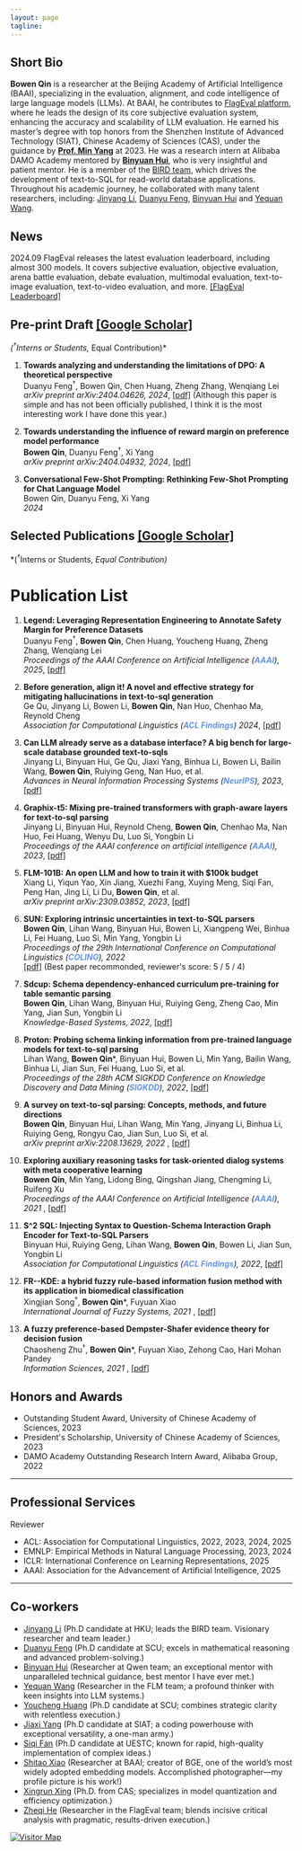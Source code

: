 ```yaml
---
layout: page
tagline: 
---
```


## <i class="fa fa-paperclip"></i> Short Bio

**Bowen Qin** is a researcher at the Beijing Academy of Artificial Intelligence (BAAI), specializing in the evaluation, alignment, and code intelligence of large language models (LLMs). At BAAI, he contributes to [FlagEval platform](https://flageval.baai.ac.cn/#/home), where he leads the design of its core subjective evaluation system, enhancing the accuracy and scalability of LLM evaluation.
He earned his master’s degree with top honors from the Shenzhen Institute of Advanced Technology (SIAT), Chinese Academy of Sciences (CAS), under the guidance by [**Prof. Min Yang**](https://minyang.me/) at 2023. He was a research intern at Alibaba DAMO Academy mentored by [**Binyuan Hui**](https://huybery.github.io/), who is very insightful and patient mentor.
He is a member of the [BIRD team](https://huggingface.co/birdsql), which drives the development of text-to-SQL for read-world database applications.
Throughout his academic journey, he collaborated with many talent researchers, including: [Jinyang Li](https://jinyang-li.me/), [Duanyu Feng](https://colfeng.github.io/), [Binyuan Hui](https://huybery.github.io/) and [Yequan Wang](https://www.wangyequan.com/).

## <i class="fa fa-bolt"></i> News

<i class="fa fa-bolt"></i> 2024.09 FlagEval releases the latest evaluation leaderboard, including almost 300 models. It covers subjective evaluation, objective evaluation, arena battle evaluation, debate evaluation, multimodal evaluation, text-to-image evaluation, text-to-video evaluation, and more. [[FlagEval Leaderboard]](https://flageval.baai.ac.cn/#/leaderboard)



## <i class="fa fa-file"></i> Pre-print Draft [[Google Scholar]](https://scholar.google.com/citations?user=75pkx3YAAAAJ&hl=en)

*(<sup>†</sup>Interns or Students, <sup>*</sup>Equal Contribution)*


1. **Towards analyzing and understanding the limitations of DPO: A theoretical perspective**  
   Duanyu Feng<sup>†</sup>, Bowen Qin, Chen Huang, Zheng Zhang, Wenqiang Lei  
   *arXiv preprint arXiv:2404.04626, 2024*, [[pdf]](https://arxiv.org/abs/2404.04626) <span class="highlight">(Although this paper is simple and has not been officially published, I think it is the most interesting work I have done this year.)</span>

2. **Towards understanding the influence of reward margin on preference model performance**  
   **Bowen Qin**, Duanyu Feng<sup>†</sup>, Xi Yang  
   *arXiv preprint arXiv:2404.04932, 2024*, [[pdf]](https://arxiv.org/abs/2404.04932)

3. **Conversational Few-Shot Prompting: Rethinking Few-Shot Prompting for Chat Language Model**  
   Bowen Qin, Duanyu Feng, Xi Yang  
   *2024*

## <i class="fa fa-file"></i> Selected Publications [[Google Scholar]](https://scholar.google.com/citations?user=75pkx3YAAAAJ&hl=en)

*(<sup>†</sup>Interns or Students, *Equal Contribution)*

# Publication List
1. **Legend: Leveraging Representation Engineering to Annotate Safety Margin for Preference Datasets**  
   Duanyu Feng<sup>†</sup>, **Bowen Qin**, Chen Huang, Youcheng Huang, Zheng Zhang, Wenqiang Lei  
   *Proceedings of the AAAI Conference on Artificial Intelligence (<span style="color: #6495ED;">**AAAI**</span>), 2025*, [[pdf]](https://arxiv.org/abs/2406.08124)

2. **Before generation, align it! A novel and effective strategy for mitigating hallucinations in text-to-sql generation**  
   Ge Qu, Jinyang Li, Bowen Li, **Bowen Qin**, Nan Huo, Chenhao Ma, Reynold Cheng  
   *Association for Computational Linguistics (<span style="color: #6495ED;">**ACL Findings**</span>) 2024*, [[pdf]](https://arxiv.org/abs/2405.15307)

3. **Can LLM already serve as a database interface? A big bench for large-scale database grounded text-to-sqls**  
   Jinyang Li, Binyuan Hui, Ge Qu, Jiaxi Yang, Binhua Li, Bowen Li, Bailin Wang, **Bowen Qin**, Ruiying Geng, Nan Huo, et al.  
   *Advances in Neural Information Processing Systems (<span style="color: #6495ED;">**NeurIPS**</span>), 2023*, [[pdf]](https://arxiv.org/abs/2305.03111)

4. **Graphix-t5: Mixing pre-trained transformers with graph-aware layers for text-to-sql parsing**  
   Jinyang Li, Binyuan Hui, Reynold Cheng, **Bowen Qin**, Chenhao Ma, Nan Huo, Fei Huang, Wenyu Du, Luo Si, Yongbin Li  
   *Proceedings of the AAAI conference on artificial intelligence (<span style="color: #6495ED;">**AAAI**</span>), 2023*, [[pdf]](https://arxiv.org/abs/2301.07507)

5. **FLM-101B: An open LLM and how to train it with $100k budget**  
   Xiang Li, Yiqun Yao, Xin Jiang, Xuezhi Fang, Xuying Meng, Siqi Fan, Peng Han, Jing Li, Li Du, **Bowen Qin**, et al.  
   *arXiv preprint arXiv:2309.03852, 2023*, [[pdf]](https://arxiv.org/abs/2309.03852)

6. **SUN: Exploring intrinsic uncertainties in text-to-SQL parsers**  
   **Bowen Qin**, Lihan Wang, Binyuan Hui, Bowen Li, Xiangpeng Wei, Binhua Li, Fei Huang, Luo Si, Min Yang, Yongbin Li  
   *Proceedings of the 29th International Conference on Computational Linguistics (<span style="color: #6495ED;">**COLING**</span>), 2022*  
   [[pdf]](https://aclanthology.org/2022.coling-1.471.pdf) <span class="highlight">(Best paper recommonded, reviewer's score: 5 / 5 / 4)</span>

7. **Sdcup: Schema dependency-enhanced curriculum pre-training for table semantic parsing**  
   **Bowen Qin**, Lihan Wang, Binyuan Hui, Ruiying Geng, Zheng Cao, Min Yang, Jian Sun, Yongbin Li  
   *Knowledge-Based Systems, 2022*, [[pdf]](https://www.sciencedirect.com/science/article/abs/pii/S095070512300014X)

8. **Proton: Probing schema linking information from pre-trained language models for text-to-sql parsing**  
   Lihan Wang, **Bowen Qin**\*, Binyuan Hui, Bowen Li, Min Yang, Bailin Wang, Binhua Li, Jian Sun, Fei Huang, Luo Si, et al.  
   *Proceedings of the 28th ACM SIGKDD Conference on Knowledge Discovery and Data Mining (<span style="color: #6495ED;">**SIGKDD**</span>), 2022*, [[pdf]](https://dl.acm.org/doi/pdf/10.1145/3534678.3539305)

9. **A survey on text-to-sql parsing: Concepts, methods, and future directions**  
    **Bowen Qin**, Binyuan Hui, Lihan Wang, Min Yang, Jinyang Li, Binhua Li, Ruiying Geng, Rongyu Cao, Jian Sun, Luo Si, et al.  
    *arXiv preprint arXiv:2208.13629, 2022* , [[pdf]](https://arxiv.org/abs/2208.13629)

10. **Exploring auxiliary reasoning tasks for task-oriented dialog systems with meta cooperative learning**  
    **Bowen Qin**, Min Yang, Lidong Bing, Qingshan Jiang, Chengming Li, Ruifeng Xu  
    *Proceedings of the AAAI Conference on Artificial Intelligence (<span style="color: #6495ED;">**AAAI**</span>), 2021* , [[pdf]](https://ojs.aaai.org/index.php/AAAI/article/view/17615)

11. **S^2 SQL: Injecting Syntax to Question-Schema Interaction Graph Encoder for Text-to-SQL Parsers**  
   Binyuan Hui, Ruiying Geng, Lihan Wang, **Bowen Qin**, Bowen Li, Jian Sun, Yongbin Li  
   *Association for Computational Linguistics (<span style="color: #6495ED;">**ACL Findings**</span>), 2022*, [[pdf]](https://arxiv.org/abs/2203.06958)

12. **FR--KDE: a hybrid fuzzy rule-based information fusion method with its application in biomedical classification**  
    Xingjian Song<sup>†</sup>, **Bowen Qin**\*, Fuyuan Xiao  
    *International Journal of Fuzzy Systems, 2021* , [[pdf]](https://www.researchgate.net/profile/Song-Xingjian/publication/344083441_FR-KDE_A_Hybrid_Fuzzy_Rule-Based_Information_Fusion_Method_with_its_Application_in_Biomedical_Classification/links/6437df5d20f25554da2b948f/FR-KDE-A-Hybrid-Fuzzy-Rule-Based-Information-Fusion-Method-with-its-Application-in-Biomedical-Classification.pdf)

13. **A fuzzy preference-based Dempster-Shafer evidence theory for decision fusion**  
    Chaosheng Zhu<sup>†</sup>, **Bowen Qin**\*, Fuyuan Xiao, Zehong Cao, Hari Mohan Pandey  
    *Information Sciences, 2021* , [[pdf]](https://www.sciencedirect.com/science/article/pii/S0020025520311162)



## <i class="fa fa-trophy"></i> Honors and Awards

- Outstanding Student Award, University of Chinese Academy of Sciences, 2023
- President's Scholarship, University of Chinese Academy of Sciences, 2023
- DAMO Academy Outstanding Research Intern Award, Alibaba Group, 2022

---

## <i class="fa fa-bookmark"></i> Professional Services

Reviewer

- ACL: Association for Computational Linguistics, 2022, 2023, 2024, 2025
- EMNLP: Empirical Methods in Natural Language Processing, 2023, 2024
- ICLR: International Conference on Learning Representations, 2025
- AAAI: Association for the Advancement of Artificial Intelligence, 2025

---

## <i class="fa fa-anchor"></i> Co-workers

- [Jinyang Li](https://jinyang-li.me/) (Ph.D candidate at HKU; leads the BIRD team. Visionary researcher and team leader.)
- [Duanyu Feng](https://colfeng.github.io/) (Ph.D candidate at SCU; excels in mathematical reasoning and advanced problem-solving.)
- [Binyuan Hui](https://huybery.github.io/) (Researcher at Qwen team; an exceptional mentor with unparalleled technical guidance, best mentor I have ever met.)
- [Yequan Wang](https://www.wangyequan.com/) (Researcher in the FLM team; a profound thinker with keen insights into LLM systems.)
- [Youcheng Huang](https://openreview.net/profile?id=~Youcheng_Huang2) (Ph.D candidate at SCU; combines strategic clarity with relentless execution.)
- [Jiaxi Yang](https://scholar.google.com/citations?user=NqUIrccAAAAJ&hl=en) (Ph.D candidate at SIAT; a coding powerhouse with exceptional versatility, a one-man army.)
- [Siqi Fan](https://scholar.google.com/citations?user=pybmbCYAAAAJ&hl=zh-CN) (Ph.D candidate at UESTC; known for rapid, high-quality implementation of complex ideas.)
- [Shitao Xiao](https://scholar.google.com/citations?user=P2Q2wZEAAAAJ&hl=zh-CN) (Researcher at BAAI; creator of BGE, one of the world’s most widely adopted embedding models. Accomplished photographer—my profile picture is his work!)
- [Xingrun Xing](https://scholar.google.com.hk/citations?user=sEdxu1UAAAAJ&hl=zh-CN) (Ph.D. from CAS; specializes in model quantization and efficiency optimization.)
- [Zheqi He](https://openreview.net/profile?id=~Zheqi_He1) (Researcher in the FlagEval team; blends incisive critical analysis with pragmatic, results-driven execution.)



<div>
    <a href="http://www.clustrmaps.com/map/caoyue92.com" title="Visitor Map for caoyue92.com"><img src="//www.clustrmaps.com/map_v2.png?u=EakA&d=ju1WOIxLszzjK4HDiYSK8u4BFVLPn83HK95gxcil4Lw" alt="Visitor Map" /></a>
</div>